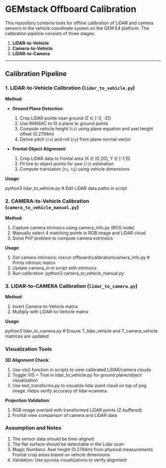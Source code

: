 # GEMstack Offboard Calibration 

This repository contains tools for offline calibration of LiDAR and camera sensors to the vehicle coordinate system on the GEM E4 platform. The calibration pipeline consists of three stages:

1. **LiDAR-to-Vehicle**  
2. **Camera-to-Vehicle**  
3. **LiDAR-to-Camera**  

---


## Calibration Pipeline

### 1. LiDAR-to-Vehicle Calibration (`lidar_to_vehicle.py`)
**Method**:  
- **Ground Plane Detection**:  
  1. Crop LiDAR points near ground (Z ∈ [-3, -2])  
  2. Use RANSAC to fit a plane to ground points  
  3. Compute vehicle height (`tz`) using plane equation and axel height offset (0.2794m)  
  4. Derive pitch (`rx`) and roll (`ry`) from plane normal vector  

- **Frontal Object Alignment**:  
  1. Crop LiDAR data to frontal area (X ∈ [0,20], Y ∈ [-1,1])  
  2. Fit line to object points for yaw (`rz`) estimation  
  3. Compute translation (`tx`, `ty`) using vehicle dimensions  

**Usage**:  

python3 lidar_to_vehicle.py      # Edit LiDAR data paths in script


### 2. CAMERA-to-Vehicle Calibration (`camera_to_vehicle_manual.py`)
**Method**:  
  1. Capture camera intrinsics using camera_info.py (ROS node)  
  2. Manually select 4 matching points in RGB image and LiDAR cloud
  3. Solve PnP problem to compute camera extrinsics  

**Usage**:
  1. Get camera intrinsics:
    rosrun offboard\calibration\camera_info.py  # Prints intrinsic matrix
  2. Update camera_in in script with intrinsics
  3. Run calibration:
    python3 camera_to_vehicle_manual.py


### 3. LIDAR-to-CAMERA Calibration (`lidar_to_camera.py`)
**Method**:  
  1. Invert Camera-to-Vehicle matrix  
  2. Multiply with LiDAR-to-Vehicle matrix

**Usage**:

python3 lidar_to_camera.py   # Ensure T_lidar_vehicle and T_camera_vehicle matrices are updated


### Visualization Tools

**3D Alignment Check**:
 1. Use vis() function in scripts to view calibrated LiDAR/camera clouds
 2. Toggle VIS = True in lidar_to_vehicle.py for ground plane/object visualization
 3. Use test_transforms.py to visualize lidar point cloud on top of png image. Helps verify accuracy of lidar->camera.

**Projection Validation**:
 1. RGB image overlaid with transformed LiDAR points (Z-buffered)
 2. Frontal view comparison of camera and LiDAR data






### Assumption and Notes

1. The sensor data should be time-aligned.
2. The flat surface should be detectable in the Lidar scan
3. Magic Numbers:
    Axel height (0.2794m) from physical measurements
    Frontal crop areas based on vehicle dimensions
4. Validation: Use pyvista visualizations to verify alignment






